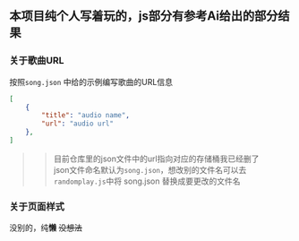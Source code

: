 ## 本项目纯个人写着玩的，js部分有参考Ai给出的部分结果

### 关于歌曲URL   
按照``song.json`` 中给的示例编写歌曲的URL信息   
```JSON
[
    {
        "title": "audio name",
        "url": "audio url"
    },
]
```

>>目前仓库里的json文件中的url指向对应的存储桶我已经删了  
>>json文件命名默认为``song.json``，想改别的文件名可以去``randomplay.js``中将 song.json 替换成要更改的文件名



### 关于页面样式  
没别的，纯**懒** ~~没想法~~
